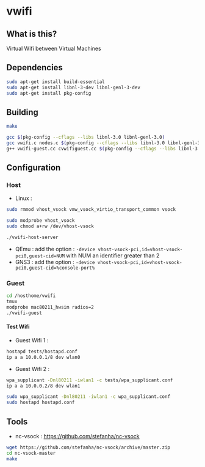 # vwifi

## What is this?

Virtual Wifi between Virtual Machines

## Dependencies

```bash
sudo apt-get install build-essential
sudo apt-get install libnl-3-dev libnl-genl-3-dev
sudo apt-get install pkg-config
```

## Building

```bash
make

gcc $(pkg-config --cflags --libs libnl-3.0 libnl-genl-3.0)
gcc vwifi.c nodes.c $(pkg-config --cflags --libs libnl-3.0 libnl-genl-3.0) -o vwifi
g++ vwifi-guest.cc cvwifiguest.cc $(pkg-config --cflags --libs libnl-3.0 libnl-genl-3.0) -o vwifi -lpthread -DDEBUG
```

## Configuration

### Host

 - Linux :

```bash
sudo rmmod vhost_vsock vmw_vsock_virtio_transport_common vsock

sudo modprobe vhost_vsock
sudo chmod a+rw /dev/vhost-vsock

./vwifi-host-server
```

 - QEmu : add the option : `-device vhost-vsock-pci,id=vhost-vsock-pci0,guest-cid=NUM` with NUM an identifier
   greater than  2
 - GNS3 : add the option : `-device vhost-vsock-pci,id=vhost-vsock-pci0,guest-cid=%console-port%`



### Guest

```bash
cd /hosthome/vwifi
tmux
modprobe mac80211_hwsim radios=2
./vwifi-guest
```

#### Test Wifi

* Guest Wifi 1 :

```bash
hostapd tests/hostapd.conf
ip a a 10.0.0.1/8 dev wlan0
```

* Guest Wifi 2 :
```bash
wpa_supplicant -Dnl80211 -iwlan1 -c tests/wpa_supplicant.conf
ip a a 10.0.0.2/8 dev wlan1
```

```bash
sudo wpa_supplicant -Dnl80211 -iwlan1 -c wpa_supplicant.conf
sudo hostapd hostapd.conf
```

## Tools

* nc-vsock : https://github.com/stefanha/nc-vsock
```bash
wget https://github.com/stefanha/nc-vsock/archive/master.zip
cd nc-vsock-master
make
```
